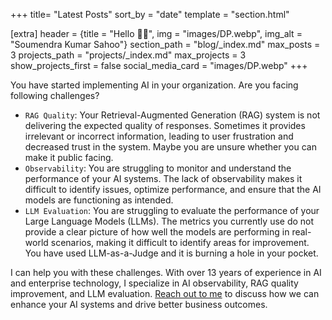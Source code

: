 +++
title= "Latest Posts"
sort_by = "date"
template = "section.html"
    
[extra]
header = {title = "Hello 👋🏼", img = "images/DP.webp", img_alt = "Soumendra Kumar Sahoo"}
section_path = "blog/_index.md"
max_posts = 3
projects_path = "projects/_index.md"
max_projects = 3
show_projects_first = false
social_media_card = "images/DP.webp"
+++

You have started implementing AI in your organization. Are you facing following challenges?

- `RAG Quality`: Your Retrieval-Augmented Generation (RAG) system is not delivering the expected quality of responses. Sometimes it provides irrelevant or incorrect information, leading to user frustration and decreased trust in the system. Maybe you are unsure whether you can make it public facing.
- `Observability`: You are struggling to monitor and understand the performance of your AI systems. The lack of observability makes it difficult to identify issues, optimize performance, and ensure that the AI models are functioning as intended.
- `LLM Evaluation`: You are struggling to evaluate the performance of your Large Language Models (LLMs). The metrics you currently use do not provide a clear picture of how well the models are performing in real-world scenarios, making it difficult to identify areas for improvement. You have used LLM-as-a-Judge and it is burning a hole in your pocket.

I can help you with these challenges. With over 13 years of experience in AI and enterprise technology, I specialize in AI observability, RAG quality improvement, and LLM evaluation. [Reach out to me](mailto:contact@soumendrak.com) to discuss how we can enhance your AI systems and drive better business outcomes.
